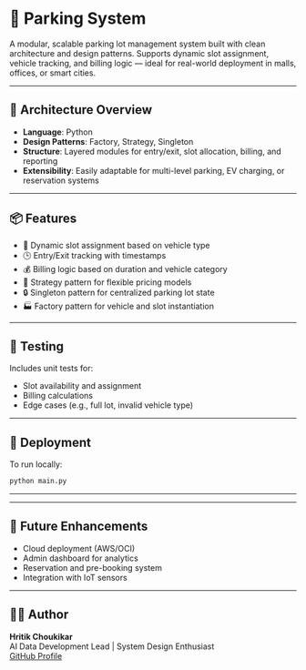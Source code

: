 # 🚗 Parking System

A modular, scalable parking lot management system built with clean architecture and design patterns. Supports dynamic slot assignment, vehicle tracking, and billing logic — ideal for real-world deployment in malls, offices, or smart cities.

---

## 🧱 Architecture Overview

- **Language**: Python  
- **Design Patterns**: Factory, Strategy, Singleton  
- **Structure**: Layered modules for entry/exit, slot allocation, billing, and reporting  
- **Extensibility**: Easily adaptable for multi-level parking, EV charging, or reservation systems

---

## 📦 Features

- 🚙 Dynamic slot assignment based on vehicle type  
- 🕒 Entry/Exit tracking with timestamps  
- 💰 Billing logic based on duration and vehicle category  
- 🧠 Strategy pattern for flexible pricing models  
- 🔒 Singleton pattern for centralized parking lot state  
- 🏭 Factory pattern for vehicle and slot instantiation

---

## 🧪 Testing

Includes unit tests for:

- Slot availability and assignment  
- Billing calculations  
- Edge cases (e.g., full lot, invalid vehicle type)

 

---

## 🚀 Deployment

To run locally:

```bash
python main.py
```

 
---

 

---

## 🧠 Future Enhancements

- Cloud deployment (AWS/OCI)  
- Admin dashboard for analytics  
- Reservation and pre-booking system  
- Integration with IoT sensors

---

## 👨‍💻 Author

**Hritik Choukikar**  
AI Data Development Lead | System Design Enthusiast  
[GitHub Profile](https://github.com/Hritik-choukikar)
